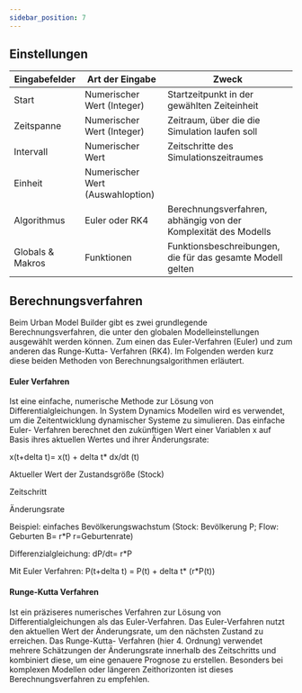 ```yaml
---
sidebar_position: 7
---
```

## Einstellungen 

| Eingabefelder     | Art der Eingabe |    Zweck        |
| ----------- | ----------- |----------- |
|Start    | Numerischer Wert (Integer)     |  Startzeitpunkt in der gewählten Zeiteinheit |
| Zeitspanne | Numerischer Wert (Integer)    |   Zeitraum, über die die Simulation laufen soll     |
| Intervall | Numerischer Wert   | Zeitschritte des Simulationszeitraumes |
| Einheit | Numerischer Wert (Auswahloption)| 
| Algorithmus | Euler oder RK4 | Berechnungsverfahren, abhängig von der Komplexität des Modells|
| Globals & Makros | Funktionen | Funktionsbeschreibungen, die für das gesamte Modell gelten  |

## Berechnungsverfahren

Beim Urban Model Builder gibt es zwei grundlegende Berechnungsverfahren, die unter den globalen Modelleinstellungen ausgewählt werden können. Zum einen das Euler-Verfahren (Euler) und zum anderen das Runge-Kutta- Verfahren (RK4). Im Folgenden werden kurz diese beiden Methoden von Berechnungsalgorithmen erläutert.

#### Euler Verfahren

Ist eine einfache, numerische Methode zur Lösung von Differentialgleichungen. In System Dynamics Modellen wird es verwendet, um die Zeitentwicklung dynamischer Systeme zu simulieren. Das einfache Euler- Verfahren berechnet den zukünftigen Wert einer Variablen x auf Basis ihres aktuellen Wertes und ihrer Änderungsrate: 

x(t+delta t)= x(t) + delta t* dx/dt (t)


Aktueller Wert der Zustandsgröße (Stock)

Zeitschritt 

Änderungsrate 

Beispiel: einfaches Bevölkerungswachstum (Stock: Bevölkerung P; Flow: Geburten B= r*P r=Geburtenrate) 

Differenzialgleichung: dP/dt= r*P

Mit Euler Verfahren: P(t+delta t) = P(t) + delta t* (r*P(t))

#### Runge-Kutta Verfahren

Ist ein präziseres numerisches Verfahren zur Lösung von Differentialgleichungen als das Euler-Verfahren. Das Euler-Verfahren nutzt den aktuellen Wert der Änderungsrate, um den nächsten Zustand zu erreichen. Das Runge-Kutta- Verfahren (hier 4. Ordnung) verwendet mehrere Schätzungen der Änderungsrate innerhalb des Zeitschritts und kombiniert diese, um eine genauere Prognose zu erstellen.
Besonders bei komplexen Modellen oder längeren Zeithorizonten ist dieses Berechnungsverfahren zu empfehlen.
